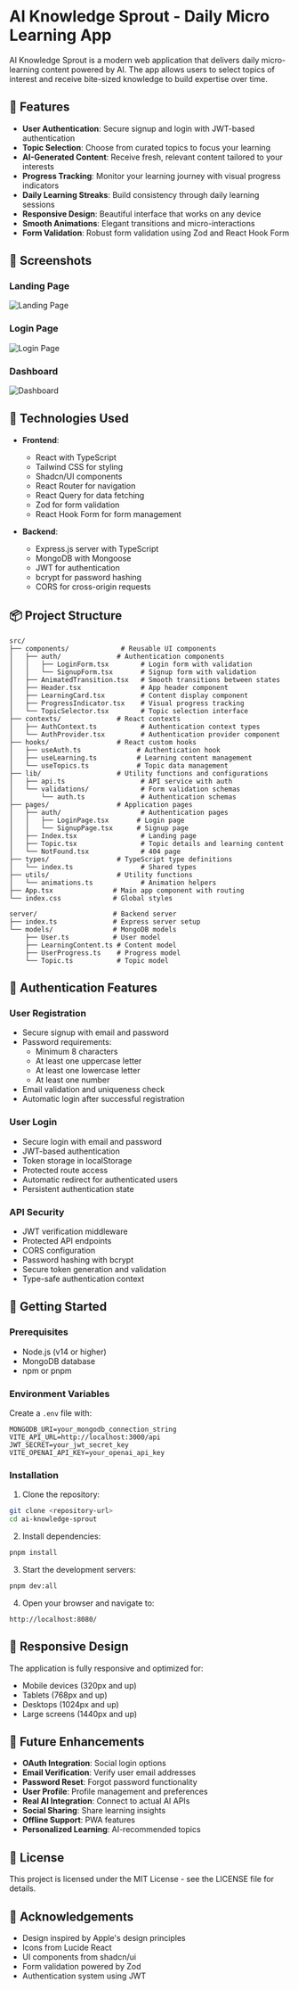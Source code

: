 # AI Knowledge Sprout - Daily Micro Learning App

AI Knowledge Sprout is a modern web application that delivers daily micro-learning content powered by AI. The app allows users to select topics of interest and receive bite-sized knowledge to build expertise over time.

## 🌟 Features

- **User Authentication**: Secure signup and login with JWT-based authentication
- **Topic Selection**: Choose from curated topics to focus your learning
- **AI-Generated Content**: Receive fresh, relevant content tailored to your interests
- **Progress Tracking**: Monitor your learning journey with visual progress indicators
- **Daily Learning Streaks**: Build consistency through daily learning sessions
- **Responsive Design**: Beautiful interface that works on any device
- **Smooth Animations**: Elegant transitions and micro-interactions
- **Form Validation**: Robust form validation using Zod and React Hook Form

## 📸 Screenshots

### Landing Page

![Landing Page](./screenshots/landing-page.png)

### Login Page

![Login Page](./screenshots/login-page.png)

### Dashboard

![Dashboard](./screenshots/dashboard.png)

## 🚀 Technologies Used

- **Frontend**:

  - React with TypeScript
  - Tailwind CSS for styling
  - Shadcn/UI components
  - React Router for navigation
  - React Query for data fetching
  - Zod for form validation
  - React Hook Form for form management

- **Backend**:
  - Express.js server with TypeScript
  - MongoDB with Mongoose
  - JWT for authentication
  - bcrypt for password hashing
  - CORS for cross-origin requests

## 📦 Project Structure

```
src/
├── components/             # Reusable UI components
│   ├── auth/              # Authentication components
│   │   ├── LoginForm.tsx        # Login form with validation
│   │   └── SignupForm.tsx       # Signup form with validation
│   ├── AnimatedTransition.tsx   # Smooth transitions between states
│   ├── Header.tsx               # App header component
│   ├── LearningCard.tsx         # Content display component
│   ├── ProgressIndicator.tsx    # Visual progress tracking
│   └── TopicSelector.tsx        # Topic selection interface
├── contexts/              # React contexts
│   ├── AuthContext.ts           # Authentication context types
│   └── AuthProvider.tsx         # Authentication provider component
├── hooks/                 # React custom hooks
│   ├── useAuth.ts              # Authentication hook
│   ├── useLearning.ts          # Learning content management
│   └── useTopics.ts            # Topic data management
├── lib/                   # Utility functions and configurations
│   ├── api.ts                   # API service with auth
│   └── validations/             # Form validation schemas
│       └── auth.ts              # Authentication schemas
├── pages/                 # Application pages
│   ├── auth/                    # Authentication pages
│   │   ├── LoginPage.tsx       # Login page
│   │   └── SignupPage.tsx      # Signup page
│   ├── Index.tsx                # Landing page
│   ├── Topic.tsx                # Topic details and learning content
│   └── NotFound.tsx             # 404 page
├── types/                 # TypeScript type definitions
│   └── index.ts                 # Shared types
├── utils/                 # Utility functions
│   └── animations.ts            # Animation helpers
├── App.tsx               # Main app component with routing
└── index.css             # Global styles

server/                   # Backend server
├── index.ts              # Express server setup
└── models/               # MongoDB models
    ├── User.ts           # User model
    ├── LearningContent.ts # Content model
    ├── UserProgress.ts    # Progress model
    └── Topic.ts           # Topic model
```

## 🔐 Authentication Features

### User Registration

- Secure signup with email and password
- Password requirements:
  - Minimum 8 characters
  - At least one uppercase letter
  - At least one lowercase letter
  - At least one number
- Email validation and uniqueness check
- Automatic login after successful registration

### User Login

- Secure login with email and password
- JWT-based authentication
- Token storage in localStorage
- Protected route access
- Automatic redirect for authenticated users
- Persistent authentication state

### API Security

- JWT verification middleware
- Protected API endpoints
- CORS configuration
- Password hashing with bcrypt
- Secure token generation and validation
- Type-safe authentication context

## 🚦 Getting Started

### Prerequisites

- Node.js (v14 or higher)
- MongoDB database
- npm or pnpm

### Environment Variables

Create a `.env` file with:

```env
MONGODB_URI=your_mongodb_connection_string
VITE_API_URL=http://localhost:3000/api
JWT_SECRET=your_jwt_secret_key
VITE_OPENAI_API_KEY=your_openai_api_key
```

### Installation

1. Clone the repository:

```sh
git clone <repository-url>
cd ai-knowledge-sprout
```

2. Install dependencies:

```sh
pnpm install
```

3. Start the development servers:

```sh
pnpm dev:all
```

4. Open your browser and navigate to:

```
http://localhost:8080/
```

## 📱 Responsive Design

The application is fully responsive and optimized for:

- Mobile devices (320px and up)
- Tablets (768px and up)
- Desktops (1024px and up)
- Large screens (1440px and up)

## 🔮 Future Enhancements

- **OAuth Integration**: Social login options
- **Email Verification**: Verify user email addresses
- **Password Reset**: Forgot password functionality
- **User Profile**: Profile management and preferences
- **Real AI Integration**: Connect to actual AI APIs
- **Social Sharing**: Share learning insights
- **Offline Support**: PWA features
- **Personalized Learning**: AI-recommended topics

## 📄 License

This project is licensed under the MIT License - see the LICENSE file for details.

## 🙏 Acknowledgements

- Design inspired by Apple's design principles
- Icons from Lucide React
- UI components from shadcn/ui
- Form validation powered by Zod
- Authentication system using JWT
